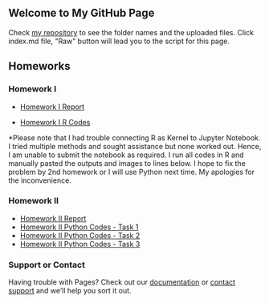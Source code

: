 ## Welcome to My GitHub Page

Check [my repository](https://github.com/BU-IE-582/fall-24-ZelinaGenel) to see the folder names and the uploaded files. Click index.md file, "Raw" button will lead you to the script for this page.

## Homeworks

### Homework I
- [Homework I Report](https://bu-ie-582.github.io/fall-24-ZelinaGenel/Zelina_Genel_IE582_HW1.html)

- [Homework I R Codes](https://bu-ie-582.github.io/fall-24-ZelinaGenel/HW1_Rcodes_.r)

*Please note that I had trouble connecting R as Kernel to Jupyter Notebook. I tried multiple methods and sought assistance but none worked out. Hence, I am unable to submit the notebook as required. I run all codes in R and manually pasted the outputs and images to lines below. I hope to fix the problem by 2nd homework or I will use Python next time. My apologies for the inconvenience.

### Homework II
- [Homework II Report](https://bu-ie-582.github.io/fall-24-ZelinaGenel/Zelina_Genel_IE582_HW-2.html)
- [Homework II Python Codes - Task 1](https://bu-ie-582.github.io/fall-24-ZelinaGenel/Zelina_Genel_IE582_HW2.py)
- [Homework II Python Codes - Task 2](https://bu-ie-582.github.io/fall-24-ZelinaGenel/Zelina_Genel_IE582_HW2_task2.py)
- [Homework II Python Codes - Task 3](https://bu-ie-582.github.io/fall-24-ZelinaGenel/Zelina_Genel_IE582_HW2_task3.py)
  
### Support or Contact

Having trouble with Pages? Check out our [documentation](https://docs.github.com/categories/github-pages-basics/) or [contact support](https://support.github.com/contact) and we’ll help you sort it out.
